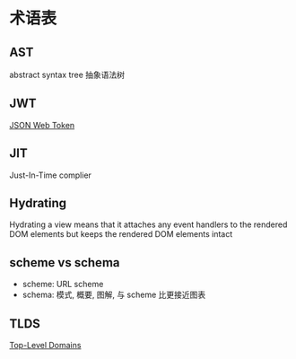 # 术语表

## AST

abstract syntax tree 抽象语法树

## JWT

[JSON Web Token](https://jwt.io/)

## JIT

Just-In-Time complier

## Hydrating

Hydrating a view means that it attaches any event handlers to the rendered DOM elements but keeps the rendered DOM elements intact

## scheme vs schema

* scheme: URL scheme
* schema: 模式, 概要, 图解, 与 scheme 比更接近图表

## TLDS

[Top-Level Domains](https://www.icann.org/resources/pages/tlds-2012-02-25-en)
